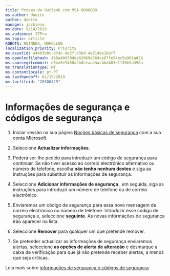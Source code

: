 ```yaml
---
title: Provas de Outlook.com MSA 8000060
ms.author: daeite
author: daeite
manager: jackiesm
ms.date: 9/14/2018
ms.audience: ITPro
ms.topic: article
ROBOTS: NOINDEX, NOFOLLOW
localization_priority: Priority
ms.assetid: a4403b0c-6f4c-4e2f-b3bd-4e814de10aff
ms.openlocfilehash: 469a48d70dea82069a564ce87fe54ec5a961ad26
ms.sourcegitcommit: d6ea5e9458a2b8ceaab3ac4bd483e1130b9a398a
ms.translationtype: MT
ms.contentlocale: pt-PT
ms.lasthandoff: 01/15/2019
ms.locfileid: "28306429"
---
```

# <a name="security-info-and-security-codes"></a>Informações de segurança e códigos de segurança

1. Iniciar sessão na sua página [Noções básicas de segurança](https://account.microsoft.com/security) com a sua conta Microsoft. 
    
2. Seleccione **Actualizar informações**. 
    
3. Poderá ser-lhe pedido para introduzir um código de segurança para continuar. Se não tiver acesso ao correio electrónico alternativo ou número de telefone, escolha **não tenho nenhum destes** e siga as instruções para substituir as informações de segurança. 
    
4. Seleccione **Adicionar informações de segurança** , em seguida, siga as instruções para introduzir um número de telefone ou de correio electrónico. 
    
5. Enviaremos um código de segurança para essa novo mensagem de correio electrónico ou número de telefone. Introduzir esse código de segurança e, seleccione **seguinte**. As novas informações de segurança irão aparecer na lista. 
    
6. Seleccione **Remover** para qualquer um que pretende remover. 
    
7. Se pretender actualizar as informações de segurança enviaremos alertas, seleccione **as opções de alerta de alteração** e desmarque a caixa de verificação para que já não pretende receber alertas, a menos que seja críticas. 
    
Leia mais sobre [informações de segurança e códigos de segurança](https://support.microsoft.com/help/12428/).
  

